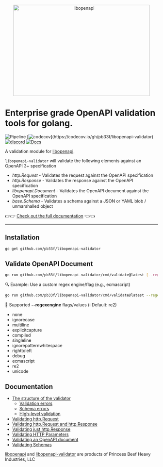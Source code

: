 ﻿<p align="center">
	<img src="libopenapi-logo.png" alt="libopenapi" height="300px" width="450px"/>
</p>

# Enterprise grade OpenAPI validation tools for golang.

![Pipeline](https://github.com/pb33f/libopenapi-validator/workflows/Build/badge.svg)
[![codecov](https://codecov.io/gh/pb33f/libopenapi-validator/branch/main/graph/badge.svg?)](https://codecov.io/gh/pb33f/libopenapi-validator)
[![discord](https://img.shields.io/discord/923258363540815912)](https://discord.gg/x7VACVuEGP)
[![Docs](https://img.shields.io/badge/godoc-reference-5fafd7)](https://pkg.go.dev/github.com/pb33f/libopenapi-validator)

A validation module for [libopenapi](https://github.com/pb33f/libopenapi).

`libopenapi-validator` will validate the following elements against an OpenAPI 3+ specification

- *http.Request* - Validates the request against the OpenAPI specification
- *http.Response* - Validates the response against the OpenAPI specification
- *libopenapi.Document* - Validates the OpenAPI document against the OpenAPI specification
- *base.Schema* - Validates a schema against a JSON or YAML blob / unmarshalled object

👉👉 [Check out the full documentation](https://pb33f.io/libopenapi/validation/) 👈👈

---

## Installation

```bash
go get github.com/pb33f/libopenapi-validator
```

## Validate OpenAPI Document

```bash
go run github.com/pb33f/libopenapi-validator/cmd/validate@latest [--regexengine] <file>
```
🔍 Example: Use a custom regex engine/flag (e.g., ecmascript)
```bash
go run github.com/pb33f/libopenapi-validator/cmd/validate@latest --regexengine=ecmascript <file>
```
🔧 Supported **--regexengine** flags/values (ℹ️ Default: re2)
- none
- ignorecase
- multiline
- explicitcapture
- compiled
- singleline
- ignorepatternwhitespace
- righttoleft
- debug
- ecmascript
- re2
- unicode

## Documentation

- [The structure of the validator](https://pb33f.io/libopenapi/validation/#the-structure-of-the-validator)
  - [Validation errors](https://pb33f.io/libopenapi/validation/#validation-errors)
  - [Schema errors](https://pb33f.io/libopenapi/validation/#schema-errors)
  - [High-level validation](https://pb33f.io/libopenapi/validation/#high-level-validation)
- [Validating http.Request](https://pb33f.io/libopenapi/validation/#validating-httprequest)
- [Validating http.Request and http.Response](https://pb33f.io/libopenapi/validation/#validating-httprequest-and-httpresponse)
- [Validating just http.Response](https://pb33f.io/libopenapi/validation/#validating-just-httpresponse)
- [Validating HTTP Parameters](https://pb33f.io/libopenapi/validation/#validating-http-parameters)
- [Validating an OpenAPI document](https://pb33f.io/libopenapi/validation/#validating-an-openapi-document)
- [Validating Schemas](https://pb33f.io/libopenapi/validation/#validating-schemas)

[libopenapi](https://github.com/pb33f/libopenapi) and [libopenapi-validator](https://github.com/pb33f/libopenapi-validator) are
products of Princess Beef Heavy Industries, LLC
